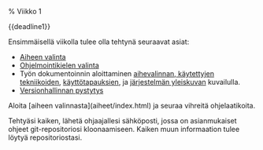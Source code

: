 % Viikko 1
<!-- order: 1 -->

<deadline>{{deadline1}}</deadline>

Ensimmäisellä viikolla tulee olla tehtynä seuraavat asiat:

* [Aiheen valinta](aiheet/index.html)
* [Ohjelmointikielen valinta](ohjelmointikielet.html)
* Työn dokumentoinnin aloittaminen [aihevalinnan, käytettyjen tekniikoiden]({{rootdir}}dokumentaatio-ohje.html#johdanto),
  [käyttötapauksien]({{rootdir}}dokumentaatio-ohje.html#k%C3%A4ytt%C3%B6tapaukset), ja
  [järjestelmän yleiskuvan]({{rootdir}}dokumentaatio-ohje.html#yleiskuva-j%C3%A4rjestelm%C3%A4st%C3%A4) kuvailulla.
* [Versionhallinnan pystytys](git-ohje.html)

<ohje>
Aloita [aiheen valinnasta](aiheet/index.html) ja seuraa vihreitä ohjelaatikoita.

Tehtyäsi kaiken, lähetä ohjaajallesi sähköposti, jossa on asianmukaiset ohjeet git-repositoriosi kloonaamiseen.
Kaiken muun informaation tulee löytyä repositoriostasi.
</ohje>
